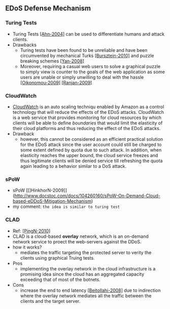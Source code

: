 ## EDoS Defense Mechanism

### Turing Tests
- Turing Tests [[Ahn-2004]](http://dl.acm.org/citation.cfm?id=966390) can be used to differentiate humans and attack clients.
- Drawbacks
    - Turing tests have been found to be unreliable and have been circumvented by mechanical Turks [[Bursztein-2010]](http://dl.acm.org/citation.cfm?id=1849987) and puzzle breaking schemes [[Yan-2008]](http://dl.acm.org/citation.cfm?id=1455839)
    - Moreover, requiring a casual web users to solve a graphical puzzle to simply view is counter to the goals of the web application as some users are unable or simply unwilling to deal with the hassle [[Oikonomou-2009]](http://ieeexplore.ieee.org/xpls/abs_all.jsp?arnumber=5199191&tag=1) [[Ranjan-2009]](http://ieeexplore.ieee.org/xpls/abs_all.jsp?arnumber=4555692)
    
### CloudWatch
- [CloudWatch](http://aws.amazon.com/cloudwatch/) is an auto scaling techniqu enabled by Amazon as a control technology that will reduce the effects of the EDoS attacks.  CloudWatch is a web service that provides monitoring for cloud resources by which clients will be able to define *boundaries* that would limit the elasticity of their cloud platforms and thus reducing the effect of the EDoS attacks. 
- Drawback
    - however, this cannot be considered as an efficient practical solution for the EDoS attack since the user account could still be charged to some extent defined by quota due to such attack. In addition, when elasticity reaches the upper bound, the cloud service freezes and thus legitimate clients will be denied service till refreshing the quota again leading to a behavior similar to a DoS attack.

### sPoW
- sPoW [[]HinkhorN-2009]](http://www.docstoc.com/docs/104260160/sPoW-On-Demand-Cloud-based-eDDoS-Mitigation-Mechanism) 
- my comment: `the idea is similar to turing test`

### CLAD
- Ref: [[PingN-2010]](http://ieeexplore.ieee.org/xpls/abs_all.jsp?arnumber=5488345)
- CLAD is a cloud-based **overlay** network, which is an on-demand network service to proect the web-servers against the DDoS. 
- how it works?
    - mediates the traffic targeting the protected server to verity the clients using graphical Truing tests.
- Pros
    - implementing the overlay network in the cloud infrastructure is a promising idea since the cloud has an aggregated capacity exceeding that of most of the botnets. 
- Cons
    - increase the end to end latency [[Beitollahi-2008]](http://ieeexplore.ieee.org/stamp/stamp.jsp?arnumber=4536157) due to indirection where the overlay network mediates all the traffic between the clients and the target server.
    
    
    

